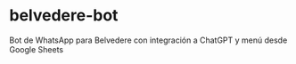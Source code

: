 # belvedere-bot
Bot de WhatsApp para Belvedere con integración a ChatGPT y menú desde Google Sheets
